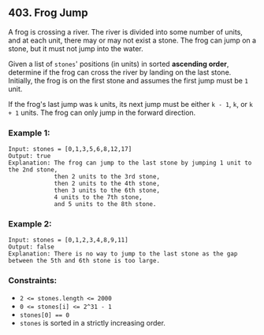 ## 403. Frog Jump

A frog is crossing a river. The river is divided into some number of units, and at each unit, there may or may not exist a stone. The frog can jump on a stone, but it must not jump into the water.

Given a list of ```stones```' positions (in units) in sorted **ascending order**, determine if the frog can cross the river by landing on the last stone. Initially, the frog is on the first stone and assumes the first jump must be ```1``` unit.

If the frog's last jump was ```k``` units, its next jump must be either ```k - 1```, ```k```, or ```k + 1``` units. The frog can only jump in the forward direction.

### Example 1:
```
Input: stones = [0,1,3,5,6,8,12,17]
Output: true
Explanation: The frog can jump to the last stone by jumping 1 unit to the 2nd stone,
             then 2 units to the 3rd stone,
             then 2 units to the 4th stone,
             then 3 units to the 6th stone,
             4 units to the 7th stone,
             and 5 units to the 8th stone.
```
### Example 2:
```
Input: stones = [0,1,2,3,4,8,9,11]
Output: false
Explanation: There is no way to jump to the last stone as the gap between the 5th and 6th stone is too large.
```

### Constraints:

* ```2 <= stones.length <= 2000```
* ```0 <= stones[i] <= 2^31 - 1```
* ```stones[0] == 0```
* ```stones``` is sorted in a strictly increasing order.